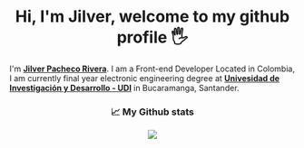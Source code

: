 
<h1 align="center">
  Hi, I'm Jilver, welcome to my github profile 🖐
</h1>

I&apos;m <b>[Jilver Pacheco Rivera](https://jilverpacheco.netlify.app/)</b>. I am a Front-end Developer Located in Colombia, I am currently final year electronic engineering degree at <b>[Univesidad de Investigación y Desarrollo - UDI](https://web.udi.edu.co/)</b> in Bucaramanga, Santander.


<h3 align="center">
  &#x1f4c8; My Github stats 
</h3>
<p align="center">
  <img src="https://github-readme-stats.vercel.app/api/top-langs/?username=jilverprivera&hide=java,html&title_color=ffffff&text_color=c9cacc&icon_color=2bbc8a&bg_color=1d1f21"/>
</p>
